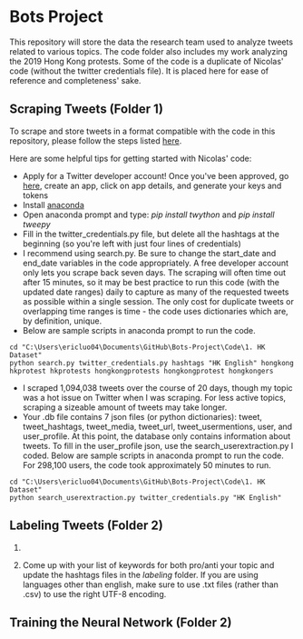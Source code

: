 # Bots Project

This repository will store the data the research team used to analyze tweets related to various topics. The code folder also includes my work analyzing the 2019 Hong Kong protests. Some of the code is a duplicate of Nicolas' code (without the twitter credentials file). It is placed here for ease of reference and completeness' sake. 

## Scraping Tweets (Folder 1) 
To scrape and store tweets in a format compatible with the code in this repository, please follow the steps listed [here](https://github.com/NicolasGDM/Query_twitter_data).

Here are some helpful tips for getting started with Nicolas' code:
- Apply for a Twitter developer account! Once you've been approved, go [here](https://developer.twitter.com/en/apps), create an app, click on app details, and generate your keys and tokens
- Install [anaconda](https://www.anaconda.com/distribution/)
- Open anaconda prompt and type: *pip install twython* and *pip install tweepy*
- Fill in the twitter_credentials.py file, but delete all the hashtags at the beginning (so you're left with just four lines of credentials)
- I recommend using search.py. Be sure to change the start_date and end_date variables in the code appropriately. A free developer account only lets you scrape back seven days. The scraping will often time out after 15 minutes, so it may be best practice to run this code (with the updated date ranges) daily to capture as many of the requested tweets as possible within a single session. The only cost for duplicate tweets or overlapping time ranges is time - the code uses dictionaries which are, by definition, unique. 
- Below are sample scripts in anaconda prompt to run the code.
```
cd "C:\Users\ericluo04\Documents\GitHub\Bots-Project\Code\1. HK Dataset"
python search.py twitter_credentials.py hashtags "HK English" hongkong hkprotest hkprotests hongkongprotests hongkongprotest hongkongers
```
- I scraped 1,094,038 tweets over the course of 20 days, though my topic was a hot issue on Twitter when I was scraping. For less active topics, scraping a sizeable amount of tweets may take longer. 
- Your .db file contains 7 json files (or python dictionaries): tweet, tweet_hashtags, tweet_media, tweet_url, tweet_usermentions, user, and user_profile. At this point, the database only contains information about tweets. To fill in the user_profile json, use the search_userextraction.py I coded. Below are sample scripts in anaconda prompt to run the code. For 298,100 users, the code took approximately 50 minutes to run.
```
cd "C:\Users\ericluo04\Documents\GitHub\Bots-Project\Code\1. HK Dataset"
python search_userextraction.py twitter_credentials.py "HK English"
```

## Labeling Tweets (Folder 2) 

1.

2. Come up with your list of keywords for both pro/anti your topic and update the hashtags files in the *labeling* folder. If you are using languages other than english, make sure to use .txt files (rather than .csv) to use the right UTF-8 encoding. 

## Training the Neural Network (Folder 2) 
